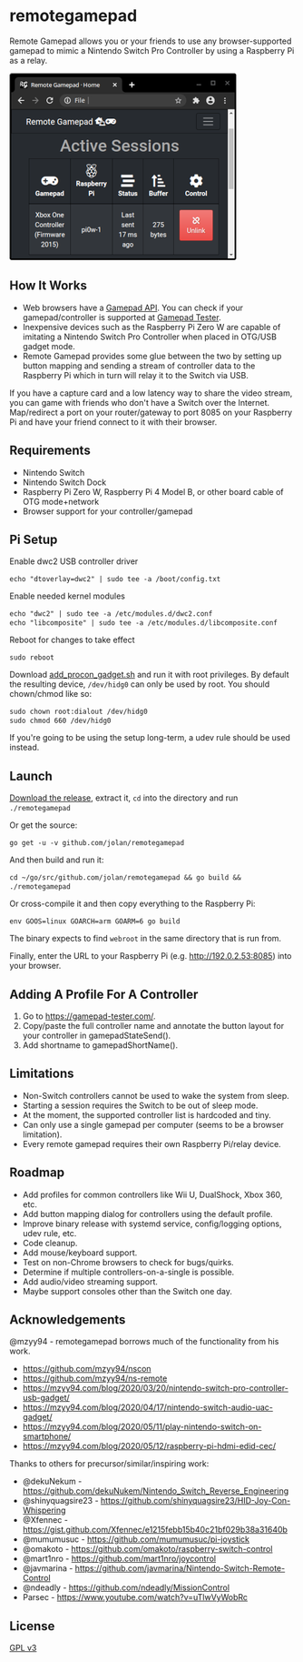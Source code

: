# remotegamepad

Remote Gamepad allows you or your friends to use any browser-supported gamepad
to mimic a Nintendo Switch Pro Controller by using a Raspberry Pi as a relay.

![remotegamepad screenshot](remotegamepad_screenshot.png)

## How It Works

* Web browsers have a [Gamepad API](https://caniuse.com/gamepad).  You can check if your gamepad/controller is supported at [Gamepad Tester](https://gamepad-tester.com/).
* Inexpensive devices such as the Raspberry Pi Zero W are capable of imitating a Nintendo Switch Pro Controller when placed in OTG/USB gadget mode.
* Remote Gamepad provides some glue between the two by setting up button mapping and sending a stream of controller data to the Raspberry Pi which in turn will relay it to the Switch via USB.

If you have a capture card and a low latency way to share the video stream, you
can game with friends who don't have a Switch over the Internet.  Map/redirect a
port on your router/gateway to port 8085 on your Raspberry Pi and have your
friend connect to it with their browser.

## Requirements

* Nintendo Switch
* Nintendo Switch Dock
* Raspberry Pi Zero W, Raspberry Pi 4 Model B, or other board cable of OTG mode+network
* Browser support for your controller/gamepad

## Pi Setup

Enable dwc2 USB controller driver

    echo "dtoverlay=dwc2" | sudo tee -a /boot/config.txt

Enable needed kernel modules

    echo "dwc2" | sudo tee -a /etc/modules.d/dwc2.conf
    echo "libcomposite" | sudo tee -a /etc/modules.d/libcomposite.conf

Reboot for changes to take effect

    sudo reboot

Download [add_procon_gadget.sh](https://gist.github.com/mzyy94/60ae253a45e2759451789a117c59acf9#file-add_procon_gadget-sh)
and run it with root privileges.  By default the resulting device, `/dev/hidg0` can only be used by root. You should chown/chmod like so:

    sudo chown root:dialout /dev/hidg0
    sudo chmod 660 /dev/hidg0

If you're going to be using the setup long-term, a udev rule should be used instead.

## Launch

[Download the release](https://github.com/jolan/remotegamepad/releases), extract it, 
`cd` into the directory and run `./remotegamepad`

Or get the source:

    go get -u -v github.com/jolan/remotegamepad

And then build and run it:

    cd ~/go/src/github.com/jolan/remotegamepad && go build && ./remotegamepad

Or cross-compile it and then copy everything to the Raspberry Pi:

    env GOOS=linux GOARCH=arm GOARM=6 go build

The binary expects to find `webroot` in the same directory that is run from.

Finally, enter the URL to your Raspberry Pi (e.g. http://192.0.2.53:8085) into your browser.

## Adding A Profile For A Controller

1. Go to https://gamepad-tester.com/.
2. Copy/paste the full controller name and annotate the button layout for your controller in gamepadStateSend().
3. Add shortname to gamepadShortName().

## Limitations

* Non-Switch controllers cannot be used to wake the system from sleep.
* Starting a session requires the Switch to be out of sleep mode.
* At the moment, the supported controller list is hardcoded and tiny.
* Can only use a single gamepad per computer (seems to be a browser limitation).
* Every remote gamepad requires their own Raspberry Pi/relay device.

## Roadmap

* Add profiles for common controllers like Wii U, DualShock, Xbox 360, etc.
* Add button mapping dialog for controllers using the default profile.
* Improve binary release with systemd service, config/logging options, udev rule, etc.
* Code cleanup.
* Add mouse/keyboard support.
* Test on non-Chrome browsers to check for bugs/quirks.
* Determine if multiple controllers-on-a-single is possible.
* Add audio/video streaming support.
* Maybe support consoles other than the Switch one day.

## Acknowledgements

@mzyy94 - remotegamepad borrows much of the functionality from his work.

* https://github.com/mzyy94/nscon
* https://github.com/mzyy94/ns-remote
* https://mzyy94.com/blog/2020/03/20/nintendo-switch-pro-controller-usb-gadget/
* https://mzyy94.com/blog/2020/04/17/nintendo-switch-audio-uac-gadget/
* https://mzyy94.com/blog/2020/05/11/play-nintendo-switch-on-smartphone/
* https://mzyy94.com/blog/2020/05/12/raspberry-pi-hdmi-edid-cec/

Thanks to others for precursor/similar/inspiring work:

* @dekuNekum - https://github.com/dekuNukem/Nintendo_Switch_Reverse_Engineering
* @shinyquagsire23 - https://github.com/shinyquagsire23/HID-Joy-Con-Whispering
* @Xfennec - https://gist.github.com/Xfennec/e1215febb15b40c21bf029b38a31640b
* @mumumusuc - https://github.com/mumumusuc/pi-joystick
* @omakoto - https://github.com/omakoto/raspberry-switch-control
* @mart1nro - https://github.com/mart1nro/joycontrol
* @javmarina - https://github.com/javmarina/Nintendo-Switch-Remote-Control
* @ndeadly - https://github.com/ndeadly/MissionControl
* Parsec - https://www.youtube.com/watch?v=uTlwVyWobRc

## License

[GPL v3](LICENSE)
